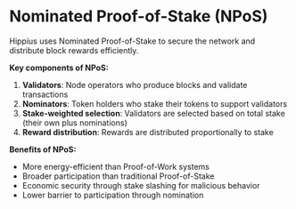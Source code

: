 # Nominated Proof-of-Stake (NPoS)

Hippius uses Nominated Proof-of-Stake to secure the network and distribute block rewards efficiently.

**Key components of NPoS:**
1. **Validators**: Node operators who produce blocks and validate transactions
2. **Nominators**: Token holders who stake their tokens to support validators
3. **Stake-weighted selection**: Validators are selected based on total stake (their own plus nominations)
4. **Reward distribution**: Rewards are distributed proportionally to stake

**Benefits of NPoS:**
- More energy-efficient than Proof-of-Work systems
- Broader participation than traditional Proof-of-Stake
- Economic security through stake slashing for malicious behavior
- Lower barrier to participation through nomination
